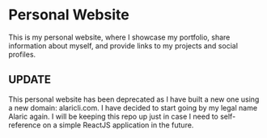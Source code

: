 # Personal Website

This is my personal website, where I showcase my portfolio, share information about myself, and provide links to my projects and social profiles.

## UPDATE

This personal website has been deprecated as I have built a new one using a new domain: alaricli.com. I have decided to start going by my legal name Alaric again. I will be keeping this repo up just in case I need to self-reference on a simple ReactJS application in the future. 
